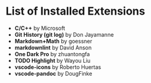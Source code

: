 # List of Installed Extensions

* __C/C++__ by Microsoft
* __Git History (git log)__ by Don Jayamanne
* __Markdown+Math__ by goessner
* __markdownlint__ by David Anson
* __One Dark Pro__ by zhuantongfa
* __TODO Highlight__ by Wayou Liu
* __vscode-icons__ by Roberto Huertas
* __vscode-pandoc__ by DougFinke